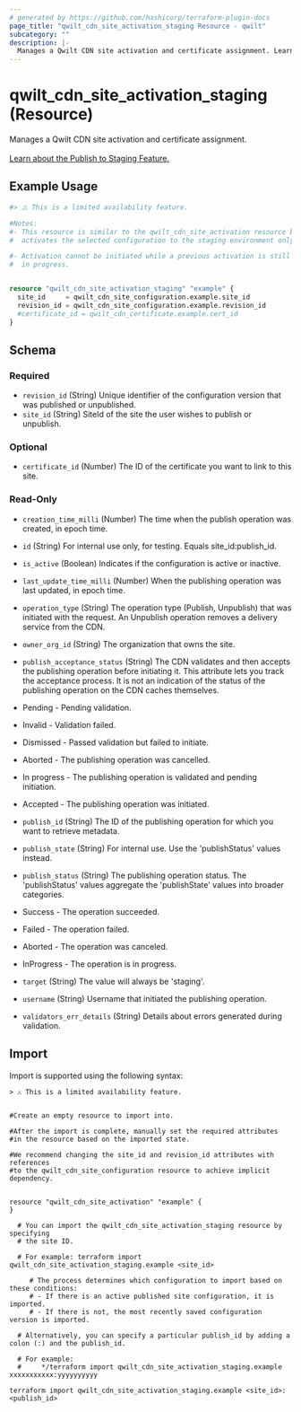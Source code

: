 ```yaml
---
# generated by https://github.com/hashicorp/terraform-plugin-docs
page_title: "qwilt_cdn_site_activation_staging Resource - qwilt"
subcategory: ""
description: |-
  Manages a Qwilt CDN site activation and certificate assignment. Learn about the Publish to Staging Feature. https://docs.qwilt.com/docs/publish-to-staging
---
```


# qwilt_cdn_site_activation_staging (Resource)

Manages a Qwilt CDN site activation and certificate assignment. <br><br>[Learn about the Publish to Staging Feature.](https://docs.qwilt.com/docs/publish-to-staging)

## Example Usage

```terraform
#> ⚠️ This is a limited availability feature.

#Notes:
#- This resource is similar to the qwilt_cdn_site_activation resource but 
#  activates the selected configuration to the staging environment only.

#- Activation cannot be initiated while a previous activation is still 
#  in progress.


resource "qwilt_cdn_site_activation_staging" "example" {
  site_id     = qwilt_cdn_site_configuration.example.site_id
  revision_id = qwilt_cdn_site_configuration.example.revision_id
  #certificate_id = qwilt_cdn_certificate.example.cert_id
}
```

<!-- schema generated by tfplugindocs -->
## Schema

### Required

- `revision_id` (String) Unique identifier of the configuration version that was published or unpublished.
- `site_id` (String) SiteId of the site the user wishes to publish or unpublish.

### Optional

- `certificate_id` (Number) The ID of the certificate you want to link to this site.

### Read-Only

- `creation_time_milli` (Number) The time when the publish operation was created, in epoch time.
- `id` (String) For internal use only, for testing. Equals site_id:publish_id.
- `is_active` (Boolean) Indicates if the configuration is active or inactive.
- `last_update_time_milli` (Number) When the publishing operation was last updated, in epoch time.
- `operation_type` (String) The operation type (Publish, Unpublish) that was initiated with the request. An Unpublish operation removes a delivery service from the CDN.
- `owner_org_id` (String) The organization that owns the site.
- `publish_acceptance_status` (String) The CDN validates and then accepts the publishing operation before initiating it. This attribute lets you track the acceptance process. It is not an indication of the status of the publishing operation on the CDN caches themselves.

- Pending - Pending validation.
- Invalid - Validation failed. 
- Dismissed - Passed validation but failed to initiate.
- Aborted - The publishing operation was cancelled.
- In progress - The publishing operation is validated and pending initiation.
- Accepted - The publishing operation was initiated.
- `publish_id` (String) The ID of the publishing operation for which you want to retrieve metadata.
- `publish_state` (String) For internal use. Use the 'publishStatus' values instead.
- `publish_status` (String) The publishing operation status. The 'publishStatus' values aggregate the 'publishState' values into broader categories. 

 - Success - The operation succeeded.
 - Failed - The operation failed.
 - Aborted - The operation was canceled.
 - InProgress - The operation is in progress.
- `target` (String) The value will always be 'staging'.
- `username` (String) Username that initiated the publishing operation.
- `validators_err_details` (String) Details about errors generated during validation.

## Import

Import is supported using the following syntax:

```shell
> ⚠️ This is a limited availability feature.


#Create an empty resource to import into.

#After the import is complete, manually set the required attributes 
#in the resource based on the imported state.

#We recommend changing the site_id and revision_id attributes with references 
#to the qwilt_cdn_site_configuration resource to achieve implicit dependency.


resource "qwilt_cdn_site_activation" "example" {
}

  # You can import the qwilt_cdn_site_activation_staging resource by specifying 
  # the site ID.

  # For example: terraform import qwilt_cdn_site_activation_staging.example <site_id>

     # The process determines which configuration to import based on these conditions: 
     # - If there is an active published site configuration, it is imported.
     # - If there is not, the most recently saved configuration version is imported.
    
  # Alternatively, you can specify a particular publish_id by adding a colon (:) and the publish_id. 

  # For example: 
  #     */terraform import qwilt_cdn_site_activation_staging.example xxxxxxxxxxx:yyyyyyyyyy

terraform import qwilt_cdn_site_activation_staging.example <site_id>:<publish_id>
```
